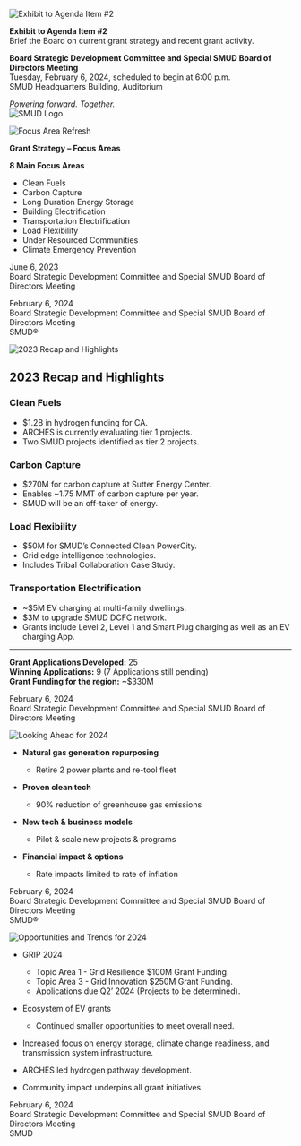 <!-- Page 1 -->
![Exhibit to Agenda Item #2](https://via.placeholder.com/1365x768.png?text=Exhibit+to+Agenda+Item+%232)

**Exhibit to Agenda Item #2**  
Brief the Board on current grant strategy and recent grant activity.

**Board Strategic Development Committee and Special SMUD Board of Directors Meeting**  
Tuesday, February 6, 2024, scheduled to begin at 6:00 p.m.  
SMUD Headquarters Building, Auditorium  

*Powering forward. Together.*  
![SMUD Logo](https://via.placeholder.com/100x50.png?text=SMUD+Logo)
<!-- Page 2 -->
![Focus Area Refresh](https://via.placeholder.com/768x1365.png?text=Focus+Area+Refresh)

**Grant Strategy – Focus Areas**

**8 Main Focus Areas**
- Clean Fuels
- Carbon Capture
- Long Duration Energy Storage
- Building Electrification
- Transportation Electrification
- Load Flexibility
- Under Resourced Communities
- Climate Emergency Prevention

June 6, 2023  
Board Strategic Development Committee and Special SMUD Board of Directors Meeting

February 6, 2024  
Board Strategic Development Committee and Special SMUD Board of Directors Meeting  
SMUD®
<!-- Page 3 -->
![2023 Recap and Highlights](https://via.placeholder.com/1365x768.png?text=2023+Recap+and+Highlights)

## 2023 Recap and Highlights

### Clean Fuels
- $1.2B in hydrogen funding for CA.
- ARCHES is currently evaluating tier 1 projects.
- Two SMUD projects identified as tier 2 projects.

### Carbon Capture
- $270M for carbon capture at Sutter Energy Center.
- Enables ~1.75 MMT of carbon capture per year.
- SMUD will be an off-taker of energy.

### Load Flexibility
- $50M for SMUD’s Connected Clean PowerCity.
- Grid edge intelligence technologies.
- Includes Tribal Collaboration Case Study.

### Transportation Electrification
- ~$5M EV charging at multi-family dwellings.
- $3M to upgrade SMUD DCFC network.
- Grants include Level 2, Level 1 and Smart Plug charging as well as an EV charging App.

---

**Grant Applications Developed:** 25  
**Winning Applications:** 9 (7 Applications still pending)  
**Grant Funding for the region:** ~$330M  

February 6, 2024  
Board Strategic Development Committee and Special SMUD Board of Directors Meeting  
<!-- Page 4 -->
![Looking Ahead for 2024](https://via.placeholder.com/1365x768.png?text=Looking+Ahead+for+2024)

- **Natural gas generation repurposing**
  - Retire 2 power plants and re-tool fleet

- **Proven clean tech**
  - 90% reduction of greenhouse gas emissions

- **New tech & business models**
  - Pilot & scale new projects & programs

- **Financial impact & options**
  - Rate impacts limited to rate of inflation

February 6, 2024  
Board Strategic Development Committee and Special SMUD Board of Directors Meeting  
SMUD®
<!-- Page 5 -->
![Opportunities and Trends for 2024](https://via.placeholder.com/1365x768.png?text=Opportunities+and+Trends+for+2024)

- GRIP 2024
  - Topic Area 1 - Grid Resilience $100M Grant Funding.
  - Topic Area 3 - Grid Innovation $250M Grant Funding.
  - Applications due Q2’ 2024 (Projects to be determined).
  
- Ecosystem of EV grants
  - Continued smaller opportunities to meet overall need.

- Increased focus on energy storage, climate change readiness, and transmission system infrastructure.

- ARCHES led hydrogen pathway development.

- Community impact underpins all grant initiatives.

February 6, 2024  
Board Strategic Development Committee and Special SMUD Board of Directors Meeting  
SMUD
